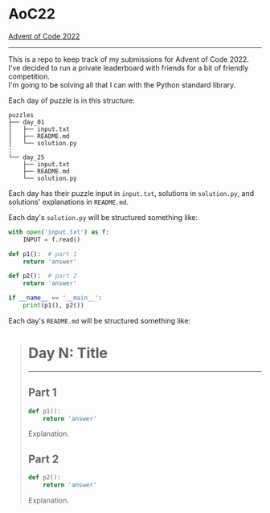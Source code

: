 # AoC22
[Advent of Code 2022](https://adventofcode.com/2022)
___
This is a repo to keep track of my submissions for Advent of Code 2022.  
I've decided to run a private leaderboard with friends for a bit of friendly competition.  
I'm going to be solving all that I can with the Python standard library.

Each day of puzzle is in this structure:
```
puzzles
├── day_01
│   ├── input.txt
│   ├── README.md
│   └── solution.py
:
└── day_25
    ├── input.txt
    ├── README.md
    └── solution.py
```
Each day has their puzzle input in `input.txt`, solutions in `solution.py`, and solutions' explanations in `README.md`.

Each day's `solution.py` will be structured something like:
```python
with open('input.txt') as f:
    INPUT = f.read()

def p1():  # part 1
    return 'answer'

def p2():  # part 2
    return 'answer'

if __name__ == '__main__':
    print(p1(), p2())
```
Each day's `README.md` will be structured something like:
> # Day N: Title
> ___
> ## Part 1
> ```python
> def p1():
>     return 'answer'
> ```
> Explanation.
> ## Part 2
> ```python
> def p2():
>     return 'answer'
> ```
> Explanation.